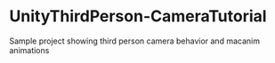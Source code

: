 UnityThirdPerson-CameraTutorial
===============================

Sample project showing third person camera behavior and macanim animations
